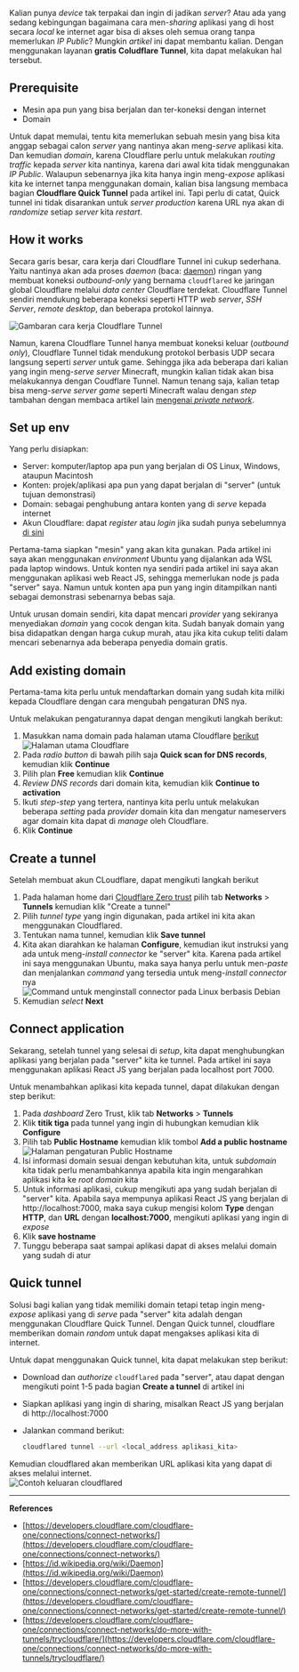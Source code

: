 Kalian punya _device_ tak terpakai dan ingin di jadikan _server_? Atau ada yang sedang kebingungan bagaimana cara men-_sharing_ aplikasi yang di host secara _local_ ke internet agar bisa di akses oleh semua orang tanpa memerlukan _IP Public_? Mungkin _artikel_ ini dapat membantu kalian. Dengan menggunakan layanan **gratis** **Coludflare Tunnel**, kita dapat melakukan hal tersebut.

## Prerequisite

- Mesin apa pun yang bisa berjalan dan ter-koneksi dengan internet
- Domain

Untuk dapat memulai, tentu kita memerlukan sebuah mesin yang bisa kita anggap sebagai calon _server_ yang nantinya akan meng-_serve_ aplikasi kita. Dan kemudian _domain_, karena Cloudflare perlu untuk melakukan _routing_ _traffic_ kepada _server_ kita nantinya, karena dari awal kita tidak menggunakan _IP Public_. Walaupun sebenarnya jika kita hanya ingin meng-_expose_ aplikasi kita ke internet tanpa menggunakan domain, kalian bisa langsung membaca bagian **Cloudflare Quick Tunnel** pada artikel ini. Tapi perlu di catat, Quick tunnel ini tidak disarankan untuk _server production_ karena URL nya akan di _randomize_ setiap _server_ kita _restart_.

## How it works

Secara garis besar, cara kerja dari Cloudflare Tunnel ini cukup sederhana. Yaitu nantinya akan ada proses _daemon_ (baca: [daemon](https://id.wikipedia.org/wiki/Daemon)) ringan yang membuat koneksi _outbound-only_ yang bernama `cloudflared` ke jaringan global Cloudflare melalui _data center_ Cloudflare terdekat. Cloudflare Tunnel sendiri mendukung beberapa koneksi seperti HTTP _web server_, _SSH Server_, _remote desktop_, dan beberapa protokol lainnya.

![Gambaran cara kerja Cloudflare Tunnel](https://media.githubusercontent.com/media/richard483/blogs-content/refs/heads/master/assets/20250217/1.png)

Namun, karena Cloudflare Tunnel hanya membuat koneksi keluar (_outbound only_), Cloudflare Tunnel tidak mendukung protokol berbasis UDP secara langsung seperti _server_ untuk game. Sehingga jika ada beberapa dari kalian yang ingin meng-_serve server_ Minecraft, mungkin kalian tidak akan bisa melakukannya dengan Coudflare Tunnel. Namun tenang saja, kalian tetap bisa meng-_serve server game_ seperti Minecraft walau dengan _step_ tambahan dengan membaca artikel lain [mengenai _private network_](https://nephren.xyz/blogs/20250203%20-%20Cloudflare%20Zero%20Trust%20-%20Accessing%20Cloudflare%20Private%20Networks).

## Set up env

Yang perlu disiapkan:

- Server: komputer/laptop apa pun yang berjalan di OS Linux, Windows, ataupun Macintosh
- Konten: projek/aplikasi apa pun yang dapat berjalan di "server" (untuk tujuan demonstrasi)
- Domain: sebagai penghubung antara konten yang di _serve_ kepada internet
- Akun Cloudflare: dapat _register_ atau _login_ jika sudah punya sebelumnya [di sini](https://one.dash.cloudflare.com/)

Pertama-tama siapkan "mesin" yang akan kita gunakan. Pada artikel ini saya akan menggunakan _environment_ Ubuntu yang dijalankan ada WSL pada laptop windows. Untuk konten nya sendiri pada artikel ini saya akan menggunakan aplikasi web React JS, sehingga memerlukan node js pada "server" saya. Namun untuk konten apa pun yang ingin ditampilkan nanti sebagai demonstrasi sebenarnya bebas saja.

Untuk urusan domain sendiri, kita dapat mencari _provider_ yang sekiranya menyediakan _domain_ yang cocok dengan kita. Sudah banyak domain yang bisa didapatkan dengan harga cukup murah, atau jika kita cukup teliti dalam mencari sebenarnya ada beberapa penyedia domain gratis.

## Add existing domain

Pertama-tama kita perlu untuk mendaftarkan domain yang sudah kita miliki kepada Cloudflare dengan cara mengubah pengaturan DNS nya.

Untuk melakukan pengaturannya dapat dengan mengikuti langkah berikut:

1. Masukkan nama domain pada halaman utama Cloudflare [berikut](https://dash.cloudflare.com/)
![Halaman utama Cloudflare](https://media.githubusercontent.com/media/richard483/blogs-content/refs/heads/master/assets/20250217/3.png)
2. Pada _radio button_ di bawah pilih saja **Quick scan for DNS records**, kemudian klik **Continue**
3. Pilih plan **Free** kemudian klik **Continue**
4. _Review DNS records_ dari domain kita, kemudian klik **Continue to activation**
5. Ikuti _step-step_ yang tertera, nantinya kita perlu untuk melakukan beberapa _setting_ pada _provider_ domain kita dan mengatur nameservers agar domain kita dapat di _manage_ oleh Cloudflare.
6. Klik **Continue**

## Create a tunnel

Setelah membuat akun CLoudflare, dapat mengikuti langkah berikut

1. Pada halaman home dari [Cloudflare Zero trust](https://one.dash.cloudflare.com/) pilih tab **Networks** > **Tunnels** kemudian klik "Create a tunnel"
2. Pilih _tunnel type_ yang ingin digunakan, pada artikel ini kita akan menggunakan Cloudflared.
3. Tentukan nama tunnel, kemudian klik **Save tunnel**
4. Kita akan diarahkan ke halaman **Configure**, kemudian ikut instruksi yang ada untuk meng-_install_ _connector_ ke "server" kita. Karena pada artikel ini saya menggunakan Ubuntu, maka saya hanya perlu untuk men-_paste_ dan menjalankan _command_ yang tersedia untuk meng-_install connector_ nya
![Command untuk menginstall connector pada Linux berbasis Debian](https://media.githubusercontent.com/media/richard483/blogs-content/refs/heads/master/assets/20250217/2.png)
5. Kemudian _select_ **Next**

## Connect application

Sekarang, setelah tunnel yang selesai di _setup_, kita dapat menghubungkan aplikasi yang berjalan pada "server" kita ke tunnel. Pada artikel ini saya menggunakan aplikasi React JS yang berjalan pada localhost port 7000.

Untuk menambahkan aplikasi kita kepada tunnel, dapat dilakukan dengan step berikut:

1. Pada _dashboard_ Zero Trust, klik tab **Networks** > **Tunnels**
2. Klik **titik tiga** pada tunnel yang ingin di hubungkan kemudian klik **Configure**
3. Pilih tab **Public Hostname** kemudian klik tombol **Add a public hostname**
![Halaman pengaturan Public Hostname](https://media.githubusercontent.com/media/richard483/blogs-content/refs/heads/master/assets/20250217/4.png)
4. Isi informasi domain sesuai dengan kebutuhan kita, untuk _subdomain_ kita tidak perlu menambahkannya apabila kita ingin mengarahkan aplikasi kita ke _root domain_ kita
5. Untuk informasi aplikasi, cukup mengikuti apa yang sudah berjalan di "server" kita. Apabila saya mempunya aplikasi React JS yang berjalan di http://localhost:7000, maka saya cukup mengisi kolom **Type** dengan **HTTP**, dan **URL** dengan **localhost:7000**, mengikuti aplikasi yang ingin di _expose_
6. Klik **save hostname**
7. Tunggu beberapa saat sampai aplikasi dapat di akses melalui domain yang sudah di atur

## Quick tunnel

Solusi bagi kalian yang tidak memiliki domain tetapi tetap ingin meng-_expose_ aplikasi yang di _serve_ pada "server" kita adalah dengan menggunakan Cloudflare Quick Tunnel. Dengan Quick tunnel, cloudflare memberikan domain _random_ untuk dapat mengakses aplikasi kita di internet.

Untuk dapat menggunakan Quick tunnel, kita dapat melakukan step berikut:

- Download dan _authorize_ `cloudflared` pada "server", atau dapat dengan mengikuti point 1-5 pada bagian **Create a tunnel** di artikel ini
- Siapkan aplikasi yang ingin di sharing, misalkan React JS yang berjalan di http://localhost:7000
- Jalankan command berikut:

  ```bash
  cloudflared tunnel --url <local_address aplikasi_kita>
  ```

Kemudian cloudflared akan memberikan URL aplikasi kita yang dapat di akses melalui internet. \
![Contoh keluaran cloudflared](https://media.githubusercontent.com/media/richard483/blogs-content/refs/heads/master/assets/20250217/5.png)

---

**References**

- [https://developers.cloudflare.com/cloudflare-one/connections/connect-networks/](https://developers.cloudflare.com/cloudflare-one/connections/connect-networks/)
- [https://id.wikipedia.org/wiki/Daemon](https://id.wikipedia.org/wiki/Daemon)
- [https://developers.cloudflare.com/cloudflare-one/connections/connect-networks/get-started/create-remote-tunnel/](https://developers.cloudflare.com/cloudflare-one/connections/connect-networks/get-started/create-remote-tunnel/)
- [https://developers.cloudflare.com/cloudflare-one/connections/connect-networks/do-more-with-tunnels/trycloudflare/](https://developers.cloudflare.com/cloudflare-one/connections/connect-networks/do-more-with-tunnels/trycloudflare/)
